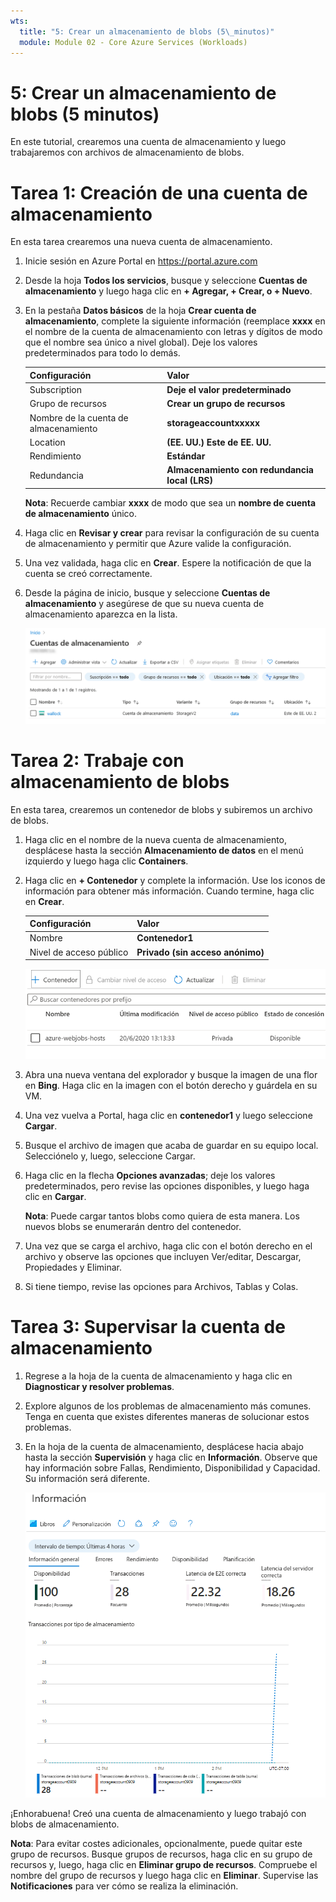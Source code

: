 ```yaml
---
wts:
  title: "5: Crear un almacenamiento de blobs (5\_minutos)"
  module: Module 02 - Core Azure Services (Workloads)
---
```

# <a name="05---create-blob-storage-5-min"></a>5: Crear un almacenamiento de blobs (5 minutos)

En este tutorial, crearemos una cuenta de almacenamiento y luego trabajaremos con archivos de almacenamiento de blobs.

# <a name="task-1-create-a-storage-account"></a>Tarea 1: Creación de una cuenta de almacenamiento 

En esta tarea crearemos una nueva cuenta de almacenamiento. 

1. Inicie sesión en Azure Portal en <a href="https://portal.azure.com" target="_blank"><span style="color: #0066cc;" color="#0066cc">https://portal.azure.com</span></a>

2. Desde la hoja **Todos los servicios**, busque y seleccione **Cuentas de almacenamiento** y luego haga clic en **+ Agregar, + Crear, o + Nuevo**. 

3. En la pestaña **Datos básicos** de la hoja **Crear cuenta de almacenamiento**, complete la siguiente información (reemplace **xxxx** en el nombre de la cuenta de almacenamiento con letras y dígitos de modo que el nombre sea único a nivel global). Deje los valores predeterminados para todo lo demás.

    | Configuración | Valor | 
    | --- | --- |
    | Subscription | **Deje el valor predeterminado** |
    | Grupo de recursos | **Crear un grupo de recursos** |
    | Nombre de la cuenta de almacenamiento | **storageaccountxxxxx** |
    | Location | **(EE. UU.) Este de EE. UU.**  |
    | Rendimiento | **Estándar** |
    | Redundancia | **Almacenamiento con redundancia local (LRS)** |
    
    **Nota**: Recuerde cambiar **xxxx** de modo que sea un **nombre de cuenta de almacenamiento** único.

5. Haga clic en **Revisar y crear** para revisar la configuración de su cuenta de almacenamiento y permitir que Azure valide la configuración. 

6. Una vez validada, haga clic en **Crear**. Espere la notificación de que la cuenta se creó correctamente. 

7. Desde la página de inicio, busque y seleccione **Cuentas de almacenamiento** y asegúrese de que su nueva cuenta de almacenamiento aparezca en la lista.

    ![Captura de pantalla de la cuenta de almacenamiento recién creada en Azure Portal.](../images/0401.png)

# <a name="task-2-work-with-blob-storage"></a>Tarea 2: Trabaje con almacenamiento de blobs

En esta tarea, crearemos un contenedor de blobs y subiremos un archivo de blobs. 

1. Haga clic en el nombre de la nueva cuenta de almacenamiento, desplácese hasta la sección **Almacenamiento de datos** en el menú izquierdo y luego haga clic **Containers**.

2. Haga clic en **+ Contenedor** y complete la información. Use los iconos de información para obtener más información. Cuando termine, haga clic en **Crear**.


    | Configuración | Valor |
    | --- | --- |
    | Nombre | **Contenedor1**  |
    | Nivel de acceso público| **Privado (sin acceso anónimo)** |
  

    ![Captura de pantalla del contenedor de blobs recién creado en la cuenta de almacenamiento en Azure Portal.](../images/0402.png)

4. Abra una nueva ventana del explorador y busque la imagen de una flor en **Bing**. Haga clic en la imagen con el botón derecho y guárdela en su VM. 

6. Una vez vuelva a Portal, haga clic en **contenedor1** y luego seleccione **Cargar**.

5. Busque el archivo de imagen que acaba de guardar en su equipo local. Selecciónelo y, luego, seleccione Cargar.

   
6. Haga clic en la flecha **Opciones avanzadas**; deje los valores predeterminados, pero revise las opciones disponibles, y luego haga clic en **Cargar**.

    **Nota**: Puede cargar tantos blobs como quiera de esta manera. Los nuevos blobs se enumerarán dentro del contenedor.

7. Una vez que se carga el archivo, haga clic con el botón derecho en el archivo y observe las opciones que incluyen Ver/editar, Descargar, Propiedades y Eliminar. 

8. Si tiene tiempo, revise las opciones para Archivos, Tablas y Colas.

# <a name="task-3-monitor-the-storage-account"></a>Tarea 3: Supervisar la cuenta de almacenamiento

1. Regrese a la hoja de la cuenta de almacenamiento y haga clic en **Diagnosticar y resolver problemas**. 

2. Explore algunos de los problemas de almacenamiento más comunes. Tenga en cuenta que existes diferentes maneras de solucionar estos problemas.

3. En la hoja de la cuenta de almacenamiento, desplácese hacia abajo hasta la sección **Supervisión** y haga clic en **Información**. Observe que hay información sobre Fallas, Rendimiento, Disponibilidad y Capacidad. Su información será diferente.

    ![Captura de pantalla de la página Insights de la cuenta de almacenamiento.](../images/0403.PNG)

¡Enhorabuena! Creó una cuenta de almacenamiento y luego trabajó con blobs de almacenamiento.

**Nota**: Para evitar costes adicionales, opcionalmente, puede quitar este grupo de recursos. Busque grupos de recursos, haga clic en su grupo de recursos y, luego, haga clic en **Eliminar grupo de recursos**. Compruebe el nombre del grupo de recursos y luego haga clic en **Eliminar**. Supervise las **Notificaciones** para ver cómo se realiza la eliminación.
